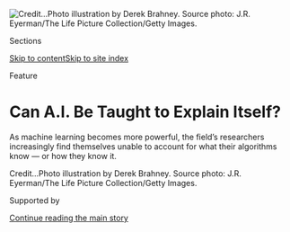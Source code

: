 <div id="app">

<div>

<div>

<div>

</div>

<div data-aria-hidden="false">

<div id="site-content" data-role="main">

<div>

<div class="css-1aor85t" style="opacity:0.000000001;z-index:-1;visibility:hidden">

<div class="css-1hqnpie">

<div class="css-epjblv">

<span class="css-z6pdnw">Can A.I. Be Taught to Explain
Itself?</span>

</div>

<div class="css-k008qs">

<div class="css-1iwv8en">

<span class="css-18z7m18"></span>

<div>

<div>

</div>

</div>

</div>

<span class="css-1n6z4y">https://nyti.ms/2hR2weQ</span>

<div class="css-1705lsu">

<div class="css-4xjgmj">

<div class="css-4skfbu" data-role="toolbar" data-aria-label="Social Media Share buttons, Save button, and Comments Panel with current comment count" data-testid="share-tools">

  - 
  - 
  - 
  - 
    
    <div class="css-6n7j50">
    
    </div>

  - 
  - 

</div>

</div>

</div>

</div>

</div>

</div>

<div class="css-11qgg8s">

</div>

<div id="fullBleedHeaderContent">

<div class="css-1mre5cn">

![<span class="css-ach9cc e1z0qqy90" itemprop="copyrightHolder"><span class="css-1ly73wi e1tej78p0">Credit...</span><span><span>Photo
illustration by Derek Brahney. Source photo: J.R. Eyerman/The Life
Picture Collection/Getty
Images.</span></span></span>](https://static01.graylady3jvrrxbe.onion/images/2017/11/26/magazine/26explicableai1/26mag-explicableai-image1-articleLarge.jpg?quality=75&auto=webp&disable=upscale)

</div>

<div class="css-1qv7msr">

<div class="css-6cn7ki">

<div class="NYTAppHideMasthead css-1bcu9v6 e1suatyy0">

<div class="section css-1o1qe8k e1suatyy2">

<div class="css-cu5p7t er09x8g0">

<div class="css-6n7j50">

</div>

<span class="css-1dv1kvn">Sections</span>

[Skip to content](#site-content)[Skip to site index](#site-index)

</div>

<div class="css-10698na e1huz5gh0">

</div>

</div>

</div>

Feature

<div class="css-1sojcmr ehdk2mb0">

# Can A.I. Be Taught to Explain Itself?

</div>

As machine learning becomes more powerful, the field’s researchers
increasingly find themselves unable to account for what their algorithms
know — or how they know
it.

</div>

</div>

<div class="css-nwzfg5 e1gnum310">

<span class="css-1f9pvn2 magazine"></span><span class="css-ach9cc e1z0qqy90" itemprop="copyrightHolder"><span class="css-1ly73wi e1tej78p0">Credit...</span><span><span>Photo
illustration by Derek Brahney. Source photo: J.R. Eyerman/The Life
Picture Collection/Getty Images.</span></span></span>

</div>

<div id="sponsor-wrapper" class="css-1hyfx7x">

<div id="sponsor-slug" class="css-19vbshk">

Supported by

</div>

[Continue reading the main
story](#after-sponsor)

<div id="sponsor" class="ad sponsor-wrapper" style="text-align:center;height:100%;display:block">

</div>

<div id="after-sponsor">

</div>

</div>

<div class="css-1fl1393 e1gnum311">

<div class="css-18e8msd">

<div class="css-vp77d3 epjyd6m0">

<div class="css-1baulvz">

By <span class="css-1baulvz last-byline" itemprop="name">Cliff
Kuang</span>

</div>

</div>

  - Nov. 21,
    2017

  - 
    
    <div class="css-4xjgmj">
    
    <div class="css-d8bdto" data-role="toolbar" data-aria-label="Social Media Share buttons, Save button, and Comments Panel with current comment count" data-testid="share-tools">
    
      - 
      - 
      - 
      - 
        
        <div class="css-6n7j50">
        
        </div>
    
      - 
      - 
    
    </div>
    
    </div>

</div>

</div>

</div>

<div class="section meteredContent css-1r7ky0e" name="articleBody" itemprop="articleBody">

<div class="css-1fanzo5 StoryBodyCompanionColumn">

<div class="css-53u6y8">

<span class="css-ggqk20 ethc9we0">**In**</span> **September,** Michal
Kosinski published a study that he feared might end his career. The
Economist broke the news first, giving it a self-consciously anodyne
title: “Advances in A.I. Are Used to Spot Signs of Sexuality.” But the
headlines quickly grew more alarmed. By the next day, the Human Rights
Campaign and Glaad, formerly known as the Gay and Lesbian Alliance
Against Defamation, had labeled Kosinski’s work “dangerous” and “junk
science.” (They claimed it had not been peer reviewed, though it had.)
In the next week, the tech-news site The Verge had run an article that,
while carefully reported, was nonetheless topped with a scorching
headline: “The Invention of A.I. ‘Gaydar’ Could Be the Start of
Something Much Worse.”

Kosinski has made a career of warning others about the uses and
potential abuses of data. Four years ago, he was pursuing a Ph.D. in
psychology, hoping to create better tests for signature personality
traits like introversion or openness to change. But he and a
collaborator soon realized that Facebook might render personality tests
superfluous: Instead of asking if someone liked poetry, you could just
see if they “liked” Poetry Magazine. In 2014, they published a study
showing that if given 200 of a user’s likes, they could predict that
person’s personality-test answers better than their own romantic partner
could.

After getting his Ph.D., Kosinski landed a teaching position at the
Stanford Graduate School of Business and soon started looking for new
data sets to investigate. One in particular stood out: faces. For
decades, psychologists have been leery about associating personality
traits with physical characteristics, because of the lasting taint of
phrenology and eugenics; studying faces this way was, in essence, a
taboo. But to understand what that taboo might reveal when questioned,
Kosinski knew he couldn’t rely on a human judgment.

Kosinski first mined 200,000 publicly posted dating profiles, complete
with pictures and information ranging from personality to political
views. Then he poured that data into an open-source facial-recognition
algorithm — a so-called deep neural network, built by researchers at
Oxford University — and asked it to find correlations between people’s
faces and the information in their profiles. The algorithm failed to
turn up much, until, on a lark, Kosinski turned its attention to sexual
orientation. The results almost defied belief. In previous research, the
best any human had done at guessing sexual orientation from a profile
picture was about 60 percent — slightly better than a coin flip. Given
five pictures of a man, the deep neural net could predict his sexuality
with as much as 91 percent accuracy. For women, that figure was lower
but still remarkable: 83 percent.

</div>

</div>

<div class="css-1fanzo5 StoryBodyCompanionColumn">

<div class="css-53u6y8">

Much like his earlier work, Kosinski’s findings raised questions about
privacy and the potential for discrimination in the digital age,
suggesting scenarios in which better programs and data sets might be
able to deduce anything from political leanings to criminality. But
there was another question at the heart of Kosinski’s paper, a genuine
mystery that went almost ignored amid all the media response: *How* was
the computer doing what it did? What was it seeing that humans could
not?

It was Kosinski’s own research, but when he tried to answer that
question, he was reduced to a painstaking hunt for clues. At first, he
tried covering up or exaggerating parts of faces, trying to see how
those changes would affect the machine’s predictions. Results were
inconclusive. But Kosinski knew that women, in general, have bigger
foreheads, thinner jaws and longer noses than men. So he had the
computer spit out the 100 faces it deemed most likely to be gay or
straight and averaged the proportions of each. It turned out that the
faces of gay men exhibited slightly more “feminine” proportions, on
average, and that the converse was true for women. If this was accurate,
it could support the idea that testosterone levels — already known to
mold facial features — help mold sexuality as well.

But it was impossible to say for sure. Other evidence seemed to suggest
that the algorithms might also be picking up on culturally driven
traits, like straight men wearing baseball hats more often. Or —
crucially — they could have been picking up on elements of the photos
that humans don’t even recognize. “Humans might have trouble detecting
these tiny footprints that border on the infinitesimal,” Kosinski says.
“Computers can do that very easily.”

It has become commonplace to hear that machines, armed with machine
learning, can outperform humans at decidedly human tasks, from playing
Go to playing “Jeopardy\!” We assume that is because computers simply
have more data-crunching power than our soggy three-pound brains.
Kosinski’s results suggested something stranger: that artificial
intelligences often excel by developing whole new ways of seeing, or
even thinking, that are inscrutable to us. It’s a more profound version
of what’s often called the “black box” problem — the inability to
discern exactly what machines are doing when they’re teaching themselves
novel skills — and it has become a central concern in
artificial-intelligence research. In many arenas, A.I. methods have
advanced with startling speed; deep neural networks can now detect
certain kinds of cancer as accurately as a human. But human doctors
still have to make the decisions — and they won’t trust an A.I. unless
it can explain itself.

This isn’t merely a theoretical concern. In 2018, the European Union
will begin enforcing a law requiring that any decision made by a machine
be readily explainable, on penalty of fines that could cost companies
like Google and Facebook billions of dollars. The law was written to be
powerful and broad and fails to define what constitutes a satisfying
explanation or how exactly those explanations are to be reached. It
represents a rare case in which a law has managed to leap into a future
that academics and tech companies are just beginning to devote
concentrated effort to understanding. As researchers at Oxford dryly
noted, the law “could require a complete overhaul of standard and widely
used algorithmic techniques” — techniques already permeating our
everyday lives.

</div>

</div>

<div class="css-1fanzo5 StoryBodyCompanionColumn">

<div class="css-53u6y8">

Those techniques can seem inescapably alien to our own ways of thinking.
Instead of certainty and cause, A.I. works off probability and
correlation. And yet A.I. must nonetheless conform to the society we’ve
built — one in which decisions require explanations, whether in a court
of law, in the way a business is run or in the advice our doctors give
us. The disconnect between how we make decisions and how machines make
them, and the fact that machines are making more and more decisions for
us, has birthed a new push for transparency and a field of research
called explainable A.I., or X.A.I. Its goal is to make machines able to
account for the things they learn, in ways that we can understand. But
that goal, of course, raises the fundamental question of whether the
world a machine sees can be made to match our own.

**“Artificial intelligence”** is a misnomer, an airy and evocative term
that can be shaded with whatever notions we might have about what
“intelligence” is in the first place. Researchers today prefer the
term “machine learning,” which better describes what makes such
algorithms powerful. Let’s say that a computer program is deciding
whether to give you a loan. It might start by comparing the loan amount
with your income; then it might look at your credit history, marital
status or age; then it might consider any number of other data points.
After exhausting this “decision tree” of possible variables, the
computer will spit out a decision. If the program were built with only a
few examples to reason from, it probably wouldn’t be very accurate. But
given millions of cases to consider, along with their various outcomes,
a machine-learning algorithm could tweak itself — figuring out when to,
say, give more weight to age and less to income — until it is able to
handle a range of novel situations and reliably predict how likely each
loan is to default.

Machine learning isn’t just one technique. It encompasses entire
families of them, from “boosted decision trees,” which allow an
algorithm to change the weighting it gives to each data point, to
“random forests,” which average together many thousands of randomly
generated decision trees. The sheer proliferation of different
techniques, none of them obviously better than the others, can leave
researchers flummoxed over which one to choose. Many of the most
powerful are bafflingly opaque; others evade understanding because they
involve an avalanche of statistical probability. It can be almost
impossible to peek inside the box and see what, exactly, is happening.

Rich Caruana, an academic who works at Microsoft Research, has spent
almost his entire career in the shadow of this problem. When he was
earning his Ph.D at Carnegie Mellon University in the 1990s, his thesis
adviser asked him and a group of others to train a neural net — a
forerunner of the deep neural net — to help evaluate risks for patients
with pneumonia. Between 10 and 11 percent of cases would be fatal;
others would be less urgent, with some percentage of patients recovering
just fine without a great deal of medical attention. The problem was
figuring out which cases were which — a high-stakes question in, say, an
emergency room, where doctors have to make quick decisions about what
kind of care to offer. Of all the machine-learning techniques students
applied to this question, Caruana’s neural net was the most effective.
But when someone on the staff of the University of Pittsburgh Medical
Center asked him if they should start using his algorithm, “I said no,”
Caruana recalls. “I said we don’t understand what it does inside. I said
I was afraid.”

The problem was in the algorithm’s design. Classical neural nets focus
only on whether the prediction they gave is right or wrong, tweaking and
weighing and recombining all available morsels of data into a tangled
web of inferences that seems to get the job done. But some of these
inferences could be terrifically wrong. Caruana was particularly
concerned by something another graduate student noticed about the data
they were handling: It seemed to show that asthmatics with pneumonia
fared better than the typical patient. This correlation was real, but
the data masked its true cause. Asthmatic patients who contract
pneumonia are immediately flagged as dangerous cases; if they tended to
fare better, it was because they got the best care the hospital could
offer. A dumb algorithm, looking at this data, would have simply assumed
asthma meant a patient was likely to get better — and thus concluded
that they were in less need of urgent care.

“I knew I could probably fix the program for asthmatics,” Caruana says.
“But what else did the neural net learn that was equally wrong? It
couldn’t warn me about the unknown unknowns. That tension has bothered
me since the 1990s.”

The story of asthmatics with pneumonia eventually became a legendary
allegory in the machine-learning community. Today, Caruana is one of
perhaps a few dozen researchers in the United States dedicated to
finding more transparent new approaches to machine learning. For the
last six years, he has been creating a new model that combines a number
of machine-learning techniques. The result is as accurate as his
original neural network, and it can spit out charts that show how each
individual variable — from asthma to age — is predictive of mortality
risk, making it easier to see which ones exhibit particularly unusual
behavior. Immediately, asthmatics are revealed as a far outlier. Other
strange truths surface, too: For example, risk for people age 100 goes
down suddenly. “If you made it to this round number of 100,” Caruana
says, “it seemed as if the doctors were saying, ‘Let’s try to get you
another year,’ which might not happen if you’re 93.”

</div>

</div>

<div class="css-1fanzo5 StoryBodyCompanionColumn">

<div class="css-53u6y8">

Caruana may have brought clarity to his own project, but his solution
only underscored the fact the explainability is a kaleidoscopic problem.
The explanation a doctor needs from a machine isn’t the same as the one
a fighter pilot might need or the one an N.S.A. analyst sniffing out a
financial fraud might need. Different details will matter, and different
technical means will be needed for finding them. You couldn’t, for
example, simply use Caruana’s techniques on facial data, because they
don’t apply to image recognition. There may, in other words, eventually
have to be as many approaches to explainability as there are approaches
to machine learning
itself.

</div>

</div>

<div class="css-79elbk" data-testid="photoviewer-wrapper">

<div class="css-z3e15g" data-testid="photoviewer-wrapper-hidden">

</div>

<div class="css-1a48zt4 ehw59r15" data-testid="photoviewer-children">

![<span class="css-ach9cc e1z0qqy90" itemprop="copyrightHolder"><span class="css-1ly73wi e1tej78p0">Credit...</span><span>Photo
illustration by Derek Brahney. Source photo: Howard Sochurek/The Life
Picture Collection/Getty
Images.</span></span>](https://static01.graylady3jvrrxbe.onion/images/2017/11/26/magazine/26explicableai2/26explicableai2-articleLarge.jpg?quality=75&auto=webp&disable=upscale)

</div>

</div>

<div class="css-1fanzo5 StoryBodyCompanionColumn">

<div class="css-53u6y8">

**Three years ago,** David Gunning, one of the most consequential people
in the emerging discipline of X.A.I., attended a brainstorming session
at a state university in North Carolina. The event had the title
“Human-Centered Big Data,” and it was sponsored by a government-funded
think tank called the Laboratory for Analytic Sciences. The idea was to
connect leading A.I. researchers with experts in data visualization and
human-computer interaction to see what new tools they might invent to
find patterns in huge sets of data. There to judge the ideas, and act as
hypothetical users, were analysts for the C.I.A., the N.S.A. and sundry
other American intelligence agencies.

The researchers in Gunning’s group stepped confidently up to the white
board, showing off new, more powerful ways to draw predictions from a
machine and then visualize them. But the intelligence analyst evaluating
their pitches, a woman who couldn’t tell anyone in the room what she did
or what tools she was using, waved it all away. Gunning remembers her as
plainly dressed, middle-aged, typical of the countless government agents
he had known who toiled thanklessly in critical jobs. “None of this
solves my problem,” she said. “I don’t need to be able to visualize
another recommendation. If I’m going to sign off on a decision, I need
to be able to justify it.” She was issuing what amounted to a broadside.
It wasn’t just that a clever graph indicating the best choice wasn’t the
same as explaining why that choice was correct. The analyst was pointing
to a legal and ethical motivation for explainability: Even if a machine
made perfect decisions, a human would still have to take responsibility
for them — and if the machine’s rationale was beyond reckoning, that
could never happen.

Gunning, a grandfatherly military man whose buzz cut has survived his
stints as a civilian, is a program manager at the Defense Advanced
Research Projects Agency. He works in Darpa’s shiny new midrise tower in
downtown Alexandria, Va. — an office indistinguishable from the others
nearby, except that the security guard out front will take away your
cellphone and warn you that turning on the Wi-Fi on your laptop will
make security personnel materialize within 30 seconds. Darpa managers
like Gunning don’t have permanent jobs; the expectation is that they
serve four-year “tours,” dedicated to funding cutting-edge research
along a single line of inquiry. When he found himself at the
brainstorming session, Gunning had recently completed his second tour as
a sort of Johnny Appleseed for A.I.: Starting in the 1990s, he has
founded hundreds of projects, from the first application of
machine-learning techniques to the internet, which presaged the first
search engines, to the project that eventually spun off as Siri, Apple’s
voice-controlled assistant. “I’m proud to be a dinosaur,” he says with a
smile.

As of now, most of the military’s practical applications of such
technology involve performing enormous calculations beyond the reach of
human patience, like predicting how to route supplies. But there are
more ambitious applications on the horizon. One recent research program
tried to use machine learning to sift through millions of video clips
and internet messages in Yemen to detect cease-fire violations; if the
machine does find something, it has to be able to describe what’s worth
paying attention to. Another pressing need is for drones flying on
self-directed missions to be able to explain their limitations so that
the humans commanding the drones know what the machines can — and cannot
— be asked to do. Explainability has thus become a hurdle for a wealth
of possible projects, and the Department of Defense has begun to turn
its eye to the problem.

After that brainstorming session, Gunning took the analyst’s story back
to Darpa and soon signed up for his third tour. As he flew across the
country meeting with computer scientists to help design an overall
strategy for tackling the problem of X.A.I., what became clear was that
the field needed to collaborate more broadly and tackle grander
problems. Computer science, having leapt beyond the bounds of
considering purely technical problems, had to look further afield — to
experts, like cognitive scientists, who study the ways humans and
machines interact.

</div>

</div>

<div class="css-1fanzo5 StoryBodyCompanionColumn">

<div class="css-53u6y8">

This represents a full circle for Gunning, who began his career as a
cognitive psychologist working on how to design better automated systems
for fighter pilots. Later, he began working on what’s now called
“old-fashioned A.I.” — so-called expert systems in which machines were
given voluminous lists of rules, then tasked with drawing conclusions by
recombining those rules. None of those efforts was particularly
successful, because it was impossible to give the computer a set of
rules long enough, or flexible enough, to approximate the power of human
reasoning. A.I.’s current blossoming came only when researchers began
inventing new techniques for letting machines find their own patterns in
the data.

Gunning’s X.A.I. initiative, which kicked off this year, provides $75
million in funding to 12 new research programs; by the power of the
purse strings, Gunning has refocused the energies of a significant part
of the American A.I. research community. His hope is that by making
these new A.I. methods accountable to the demands of human psychology,
they will become both more useful and more powerful. “The real secret is
finding a way to put labels on the concepts inside a deep neural net,”
he says. If the concepts inside can be labeled, then they can be used
for reasoning — just like those expert systems were supposed to do in
A.I.’s first wave.

**Deep neural nets,** which evolved from the kinds of techniques that
Rich Caruana was experimenting with in the 1990s, are now the class of
machine learning that seems most opaque. Just like old-fashioned neural
nets, deep neural networks seek to draw a link between an input on one
end (say, a picture from the internet) and an output on the other end
(“This is a picture of a dog”). And just like those older neural nets,
they consume all the examples you might give them, forming their own
webs of inference that can then be applied to pictures they’ve never
seen before. Deep neural nets remain a hotbed of research because they
have produced some of the most breathtaking technological
accomplishments of the last decade, from learning how to translate words
with better-than-human accuracy to learning how to drive.

To create a neural net that can reveal its inner workings, the
researchers in Gunning’s portfolio are pursuing a number of different
paths. Some of these are technically ingenious — for example, designing
new kinds of deep neural networks made up of smaller, more easily
understood modules, which can fit together like Legos to accomplish
complex tasks. Others involve psychological insight: One team at Rutgers
is designing a deep neural network that, once it makes a decision, can
then sift through its data set to find the example that best
demonstrates why it made that decision. (The idea is partly inspired by
psychological studies of real-life experts like firefighters, who don’t
clock in for a shift thinking, These are the 12 rules for fighting
fires; when they see a fire before them, they compare it with ones
they’ve seen before and act accordingly.) Perhaps the most ambitious
of the dozen different projects are those that seek to bolt new
explanatory capabilities onto existing deep neural networks. Imagine
giving your pet dog the power of speech, so that it might finally
explain what’s so interesting about squirrels. Or, as Trevor Darrell, a
lead investigator on one of those teams, sums it up, “The solution to
explainable A.I. is more A.I.”

Five years ago, Darrell and some colleagues had a novel idea for letting
an A.I. teach itself how to describe the contents of a picture. First,
they created two deep neural networks: one dedicated to image
recognition and another to translating languages. Then they lashed these
two together and fed them thousands of images that had captions attached
to them. As the first network learned to recognize the objects in a
picture, the second simply watched what was happening in the first, then
learned to associate certain words with the activity it saw. Working
together, the two networks could identify the features of each picture,
then label them. Soon after, Darrell was presenting some different work
to a group of computer scientists when someone in the audience raised a
hand, complaining that the techniques he was describing would never be
explainable. Darrell, without a second thought, said, Sure — but you
could make it explainable by once again lashing two deep neural networks
together, one to do the task and one to describe it.

Darrell’s previous work had piggybacked on pictures that were already
captioned. What he was now proposing was creating a new data set and
using it in a novel way. Let’s say you had thousands of videos of
baseball highlights. An image-recognition network could be trained to
spot the players, the ball and everything happening on the field, but it
wouldn’t have the words to label what they were. But you might then
create a new data set, in which volunteers had written sentences
describing the contents of every video. Once combined, the two networks
should then be able to answer queries like “Show me all the double plays
involving the Boston Red Sox” — and could potentially show you what
cues, like the logos on uniforms, it used to figure out who the Boston
Red Sox are.

Call it the Hamlet strategy: lending a deep neural network the power of
internal monologue, so that it can narrate what’s going on inside. But
do the concepts that a network has taught itself align with the reality
that humans are describing, when, for example, narrating a baseball
highlight? Is the network recognizing the Boston Red Sox by their logo
or by some other obscure signal, like “median facial-hair distribution,”
that just happens to correlate with the Red Sox? Does it actually have
the concept of “Boston Red Sox” or just some other strange thing that
only the computer understands? It’s an ontological question: Is the deep
neural network really seeing a world that corresponds to our own?

</div>

</div>

<div class="css-1fanzo5 StoryBodyCompanionColumn">

<div class="css-53u6y8">

We human beings seem to be obsessed with black boxes: The highest
compliment we give to technology is that it feels like magic. When the
workings of a new technology is too obvious, too easy to explain, it can
feel banal and uninteresting. But when I asked David Jensen — a
professor at the University of Massachusetts at Amherst and one of the
researchers being funded by Gunning — why X.A.I. had suddenly become a
compelling topic for research, he sounded almost soulful: “We want
people to make informed decisions about whether to trust autonomous
systems,” he said. “If you don’t, you’re depriving people of the ability
to be fully independent human beings.”

**A decade** in the making, the European Union’s General Data Protection
Regulation finally goes into effect in May 2018. It’s a sprawling,
many-tentacled piece of legislation whose opening lines declare that the
protection of personal data is a universal human right. Among its
hundreds of provisions, two seem aimed squarely at where machine
learning has already been deployed and how it’s likely to evolve. Google
and Facebook are most directly threatened by Article 21, which affords
anyone the right to opt out of personally tailored ads. The next article
then confronts machine learning head on, limning a so-called right to
explanation: E.U. citizens can contest “legal or similarly significant”
decisions made by algorithms and appeal for human intervention. Taken
together, Articles 21 and 22 introduce the principle that people are
owed agency and understanding when they’re faced by machine-made
decisions.

For many, this law seems frustratingly vague. Some legal scholars argue
that it might be toothless in practice. Others claim that it will
require the basic workings of Facebook and Google to change, lest they
face penalties of 4 percent of their revenue. It remains to be seen
whether complying with the law will mean a heap of fine print and an
extra check box buried in a pop-up window, some new kind of
warning-label system marking every machine-made decision or much more
profound changes.

If Google is one of the companies most endangered by this new scrutiny
on A.I., it’s also the company with the greatest wherewithal to lead the
whole industry in solving the problem. Even among the company’s
astonishing roster of A.I. talent, one particular star is Chris Olah,
who holds the title of research scientist — a title shared by Google’s
many ex-professors and Ph.D.s — without ever having completed more than
a year of college. Olah has been working for the last couple of years on
creating new ways to visualize the inner workings of a deep neural
network. You might recall when Google created a hallucinatory tool
called Deep Dream, which produced psychedelic distortions when you fed
it an image and which went viral when people used it to create
hallucinatory mash-ups like a doll covered in a pattern of doll eyes and
a portrait of Vincent Van Gogh made up in places of bird beaks. Olah was
one of many Google researchers on the team, led by Alex Mordvintsev,
that worked on Deep Dream. It may have seemed like a folly, but it was
actually a technical steppingstone.

Olah speaks faster and faster as he sinks into an idea, and the words
tumbled out of him almost too quickly to follow as he explained what he
found so exciting about the work he was doing. “The truth is, it’s
really beautiful. There’s some sense in which we don’t know what it
means to see. We don’t understand how humans do it,” he told me, hands
gesturing furiously. “We want to understand something not just about
neural nets but something deeper about reality.” Olah’s hope is that
deep neural networks reflect something deeper about parsing data — that
insights gleaned from them might in turn shed light on how our brains
work.

Olah showed me a sample of work he was preparing to publish with a set
of collaborators, including Mordvintsev; it was made
[public](https://distill.pub/2017/feature-visualization/) this month.
The tool they had developed was basically an ingenious way of testing a
deep neural network. First, it fed the network a random image of visual
noise. Then it tweaked that image over and over again, working to figure
out what excited each layer in the network the most. Eventually, that
process would find the platonic ideal that each layer of the network was
searching for. Olah demonstrated with a network trained to classify
different breeds of dogs. You could pick out a neuron from the topmost
layer while it was analyzing a picture of a golden retriever. You could
see the ideal it was looking for — in this case, a hallucinatory mash-up
of floppy ears and a forlorn expression. The network was indeed homing
in on higher-level traits that we could understand.

Watching him use the tool, I realized that it was exactly what the
psychologist Michal Kosinski needed — a key to unlock what his deep
neural network was seeing when it categorized profile pictures as gay or
straight. Kosinski’s most optimistic view of his research was that it
represented a new kind of science in which machines could access truths
that lay beyond human intuition. The problem was reducing what a
computer knew into a single conclusion that a human could grasp and
consider. He had painstakingly tested his data set by hand and found
evidence that the computer might be discovering hormonal signals in
facial structure. That evidence was still fragmentary. But with the tool
that Olah showed me, or one like it, Kosinski might have been able to
pull back the curtain on how his mysterious A.I. was working. It would
be as obvious and intuitive as a picture the computer had drawn on its
own.

</div>

</div>

</div>

<div>

</div>

<div>

</div>

<div>

</div>

<div>

<div id="bottom-wrapper" class="css-1ede5it">

<div id="bottom-slug" class="css-l9onyx">

Advertisement

</div>

[Continue reading the main
story](#after-bottom)

<div id="bottom" class="ad bottom-wrapper" style="text-align:center;height:100%;display:block;min-height:90px">

</div>

<div id="after-bottom">

</div>

</div>

</div>

</div>

</div>

## Site Index

<div>

</div>

## Site Information Navigation

  - [© <span>2020</span> <span>The New York Times
    Company</span>](https://help.nytimes3xbfgragh.onion/hc/en-us/articles/115014792127-Copyright-notice)

<!-- end list -->

  - [NYTCo](https://www.nytco.com/)
  - [Contact
    Us](https://help.nytimes3xbfgragh.onion/hc/en-us/articles/115015385887-Contact-Us)
  - [Work with us](https://www.nytco.com/careers/)
  - [Advertise](https://nytmediakit.com/)
  - [T Brand Studio](http://www.tbrandstudio.com/)
  - [Your Ad
    Choices](https://www.nytimes3xbfgragh.onion/privacy/cookie-policy#how-do-i-manage-trackers)
  - [Privacy](https://www.nytimes3xbfgragh.onion/privacy)
  - [Terms of
    Service](https://help.nytimes3xbfgragh.onion/hc/en-us/articles/115014893428-Terms-of-service)
  - [Terms of
    Sale](https://help.nytimes3xbfgragh.onion/hc/en-us/articles/115014893968-Terms-of-sale)
  - [Site
    Map](https://spiderbites.nytimes3xbfgragh.onion)
  - [Help](https://help.nytimes3xbfgragh.onion/hc/en-us)
  - [Subscriptions](https://www.nytimes3xbfgragh.onion/subscription?campaignId=37WXW)

</div>

</div>

</div>

</div>
